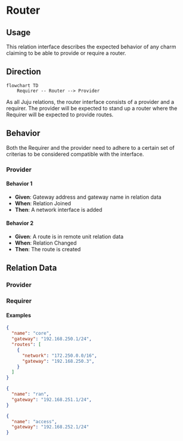 # Router

## Usage

This relation interface describes the expected behavior of any charm claiming to be able to provide or require a router.

## Direction

```mermaid
flowchart TD
    Requirer -- Router --> Provider
```

As all Juju relations, the router interface consists of a provider and a requirer. The provider will be expected to stand up a router where the Requirer will be expected to provide routes.

## Behavior

Both the Requirer and the provider need to adhere to a certain set of criterias to be considered compatible with the interface.

### Provider

#### Behavior 1
- **Given**: Gateway address and gateway name in relation data
- **When**: Relation Joined
- **Then**: A network interface is added

#### Behavior 2
- **Given**: A route is in remote unit relation data
- **When**: Relation Changed
- **Then**: The route is created


## Relation Data

### Provider


### Requirer


#### Examples
```json title="core.yaml"
{
  "name": "core",
  "gateway": "192.168.250.1/24",
  "routes": [
    {
      "network": "172.250.0.0/16",
      "gateway": "192.168.250.3",
    }
  ]
}
```


```json title="ran.yaml"
{
  "name": "ran",
  "gateway": "192.168.251.1/24",
}
```

```json title="access.yaml"
{
  "name": "access",
  "gateway": "192.168.252.1/24"
}
```
